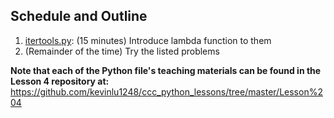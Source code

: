 ## Schedule and Outline
1. [itertools.py](https://github.com/kevinlu1248/ccc_python_lessons/tree/master/Lesson%204/itertools.py): (15 minutes) Introduce lambda function to them
2. (Remainder of the time) Try the listed problems

**Note that each of the Python file's teaching materials can be found in the Lesson 4 repository at:**
https://github.com/kevinlu1248/ccc_python_lessons/tree/master/Lesson%204
